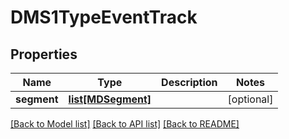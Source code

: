 # DMS1TypeEventTrack

## Properties
Name | Type | Description | Notes
------------ | ------------- | ------------- | -------------
**segment** | [**list[MDSegment]**](MDSegment.md) |  | [optional] 

[[Back to Model list]](../README.md#documentation-for-models) [[Back to API list]](../README.md#documentation-for-api-endpoints) [[Back to README]](../README.md)


